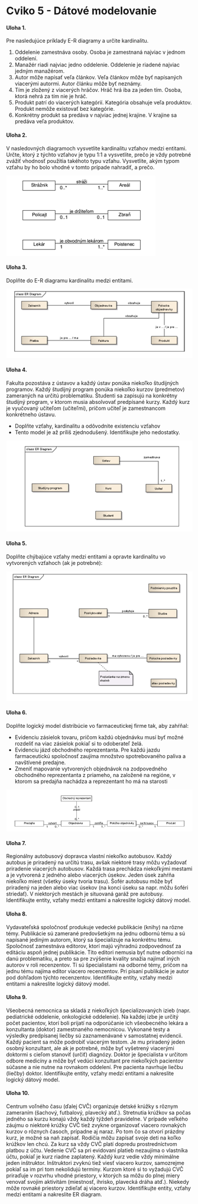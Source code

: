 # Cviko 5 - Dátové modelovanie



#### Uloha 1.

Pre nasledujúce príklady E-R diagramy a určite kardinalitu.

1. Oddelenie zamestnáva osoby. Osoba je zamestnaná najviac v jednom oddelení.
2. Manažér riadi najviac jedno oddelenie. Oddelenie je riadené najviac jedným manažérom.
3. Autor môže napísať veľa článkov. Veľa článkov môže byť napísaných viacerými autormi. Autor článku môže byť neznámy.
4. Tím je zložený z viacerých hráčov. Hráč hrá iba za jeden tím. Osoba, ktorá nehrá za tím nie je hráč.
5. Produkt patrí do viacerých kategórií. Kategória obsahuje veľa produktov. Produkt nemôže existovať bez kategórie.
6. Konkrétny produkt sa predáva v najviac jednej krajine. V krajine sa predáva veľa produktov.

#### Uloha 2.

V nasledovných diagramoch vysvetlite kardinalitu vzťahov medzi entitami. Určte, ktorý z týchto vzťahov je typu 1:1 a vysvetlite, prečo je vždy potrebné zvážiť vhodnosť použitia takéhoto typu vzťahu. Vysvetlite, akým typom vzťahu by ho bolo vhodné v tomto prípade nahradiť, a prečo.

![](./assets/model-1.png)

#### Uloha 3.

Doplňte do E-R diagramu kardinalitu medzi entitami.

![](./assets/model-2.png)

#### Uloha 4.

Fakulta pozostáva z ústavov a každý ústav ponúka niekoľko študijných programov. Každý študijný program ponúka niekoľko kurzov (predmetov) zameraných na určitú problematiku. Študenti sa zapisujú na konkrétny študijný program, v ktorom musia absolvovať predpísané kurzy. Každý kurz je vyučovaný učiteľom (učiteľmi), pričom učiteľ je zamestnancom konkrétneho ústavu.
- Doplňte vzťahy, kardinalitu a odôvodnite existenciu vzťahov
- Tento model je až príliš zjednodušený. Identifikujte jeho nedostatky.

![](./assets/model-3.png)

#### Uloha 5.

Doplňte chýbajúce vzťahy medzi entitami a opravte kardinalitu vo vytvorených vzťahoch (ak je potrebné):

![](./assets/model-4.png)

#### Uloha 6.

Doplňte logický model distribúcie vo farmaceutickej firme tak, aby zahŕňal:
- Evidenciu zásielok tovaru, pričom každú objednávku musí byť možné rozdeliť na viac
zásielok pokiaľ si to odoberateľ želá.
- Evidenciu jázd obchodného reprezentanta. Pre každú jazdu farmaceutickú spoločnosť
zaujíma množstvo spotrebovaného paliva a navštívené predajne.
- Zmeniť mapovanie vytvorených objednávok na zodpovedného obchodného reprezentanta z priameho, na založené na regióne, v ktorom sa predajňa nachádza a reprezentant ho má na starosti

![](./assets/model-5.png)


#### Uloha 7.

Regionálny autobusový dopravca vlastní niekoľko autobusov. Každý autobus je priradený na určitú trasu, avšak niektoré trasy môžu vyžadovať priradenie viacerých autobusov. Každá trasa prechádza niekoľkými mestami a je vytvorená z jedného alebo viacerých úsekov. Jeden úsek zahŕňa niekoľko miest (všetky úseky tvoria trasu). Šofér autobusu môže byť priradený na jeden alebo viac úsekov (na konci úseku sa napr. môžu šoféri striedať). V niektorých mestách je situovaná garáž pre autobusy. Identifikujte entity, vzťahy medzi entitami a nakreslite logický dátový model.

#### Uloha 8.

Vydavateľská spoločnosť produkuje vedecké publikácie (knihy) na rôzne témy. Publikácie sú zamerané predovšetkým na jednu odbornú tému a sú napísané jediným autorom, ktorý sa špecializuje na konkrétnu tému. Spoločnosť zamestnáva editorov, ktorí majú výhradnú zodpovednosť za editáciu aspoň jednej publikácie. Títo editori nemusia byť nutne odborníci na danú problematiku, a preto sa pre zvýšenie kvality snažia najímať iných autorov v roli recenzentov. Tí sú špecialistami na odborné témy, pričom na jednu tému najíma editor viacero recenzentov. Pri písaní publikácie je autor pod dohľadom týchto recenzentov. Identifikujte entity, vzťahy medzi entitami a nakreslite logický dátový model.

#### Uloha 9.

Všeobecná nemocnica sa skladá z niekoľkých špecializovaných izieb (napr. pediatrické oddelenie, onkologické oddelenie). Na každej izbe je určitý počet pacientov, ktorí boli prijatí na odporúčanie ich všeobecného lekára a konzultanta (doktor) zamestnaného nemocnicou. Vykonané testy a výsledky predpísanej liečby sú zaznamenávané v samostatnej evidencii. Každý pacient sa môže podrobiť viacerým testom. Je mu priradený jeden osobný konzultant, ale ak je potrebné, môže byť vyšetrený viacerými doktormi s cieľom stanoviť (určiť) diagnózy. Doktor je špecialista v určitom odbore medicíny a môže byť vedúci konzultant pre niekoľkých pacientov súčasne a nie nutne na rovnakom oddelení. Pre pacienta navrhuje liečbu (liečby) doktor. Identifikujte entity, vzťahy medzi entitami a nakreslite logický dátový model.

#### Uloha 10.

Centrum voľného času (ďalej CVČ) organizuje detské krúžky s rôznym zameraním (šachový, futbalový, plavecký atď.). Stretnutia krúžkov sa počas jedného sa kurzu konajú vždy každý týždeň pravidelne. V prípade veľkého záujmu o niektoré krúžky CVČ tiež zvykne organizovať viacero rovnakých kurzov o rôznych časoch, prípadne aj naraz. Po tom čo sa otvorí prázdny kurz, je možné sa naň zapísať. Rodičia môžu zapísať svoje deti na koľko krúžkov len chcú. Za kurz sa vždy CVČ platí dopredu prostredníctvom platbou z účtu. Vedenie CVČ sa pri evidovaní platieb nezaujíma o vlastníka účtu, pokiaľ je kurz riadne zaplatený. Každý kurz vedie vždy minimálne jeden inštruktor. Inštruktori zvyknú tiež viesť viacero kurzov, samozrejme pokiaľ sa im pri tom nekolidujú termíny. Kurzom ktoré si to vyžadujú CVČ priraďuje v rozvrhu vhodné priestory, v ktorých sa môžu do plnej miery venovať svojim aktivitám (miestnosť, ihrisko, plavecká dráha atď.). Niekedy môže rovnaké priestory zdieľať aj viacero kurzov. Identifikujte entity, vzťahy medzi entitami a nakreslite ER diagram.